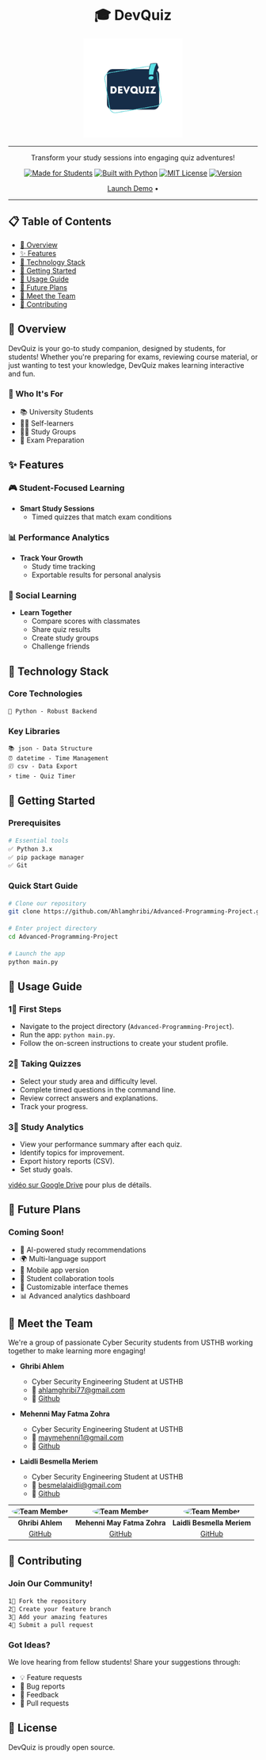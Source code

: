 <div align="center">
  
# 🎓 DevQuiz

[<img src="https://github.com/mayversion/test/blob/main/DevQUIZ.webp" alt="DevQuiz Logo" width="200" height="200">](https://github.com/Ahlamghribi/Advanced-Programming-Project)

---

Transform your study sessions into engaging quiz adventures!

[![Made for Students](https://img.shields.io/badge/Made_For-Students-blue.svg)](https://github.com/Ahlamghribi/Advanced-Programming-Project)
[![Built with Python](https://img.shields.io/badge/Built_With-Python-green.svg)](https://www.python.org/)
[![MIT License](https://img.shields.io/badge/License-MIT-yellow.svg)](LICENSE)
[![Version](https://img.shields.io/badge/Version-1.0-red.svg)](https://github.com/Ahlamghribi/Advanced-Programming-Project)

[Launch Demo](https://github.com/Ahlamghribi/Advanced-Programming-Project) •

</div>

---

## 📋 Table of Contents

- [🌟 Overview](#-overview)
- [✨ Features](#-features)
- [🔧 Technology Stack](#-technology-stack)
- [🚀 Getting Started](#-getting-started)
- [📖 Usage Guide](#-usage-guide)
- [🔮 Future Plans](#-future-plans)
- [👥 Meet the Team](#-meet-the-team)
- [🤝 Contributing](#-contributing)

## 🌟 Overview

DevQuiz is your go-to study companion, designed by students, for students! Whether you're preparing for exams, reviewing course material, or just wanting to test your knowledge, DevQuiz makes learning interactive and fun.

### 🎯 Who It's For
- 📚 University Students
- 👩‍🎓 Self-learners
- 🧑‍🏫 Study Groups
- 📝 Exam Preparation

## ✨ Features

### 🎮 Student-Focused Learning
- **Smart Study Sessions**
  - Timed quizzes that match exam conditions 

### 📊 Performance Analytics
- **Track Your Growth**
  - Study time tracking
  - Exportable results for personal analysis

### 👥 Social Learning
- **Learn Together**
  - Compare scores with classmates
  - Share quiz results
  - Create study groups
  - Challenge friends

## 🔧 Technology Stack

### Core Technologies
```
🔹 Python - Robust Backend
```

### Key Libraries
```
📚 json - Data Structure
⏰ datetime - Time Management
🗊 csv - Data Export
⚡ time - Quiz Timer
```

## 🚀 Getting Started

### Prerequisites
```bash
# Essential tools
✅ Python 3.x
✅ pip package manager
✅ Git
```

### Quick Start Guide
```bash
# Clone our repository
git clone https://github.com/Ahlamghribi/Advanced-Programming-Project.git

# Enter project directory
cd Advanced-Programming-Project

# Launch the app
python main.py
```

## 📖 Usage Guide

### 1⃣ First Steps
- Navigate to the project directory (`Advanced-Programming-Project`).
- Run the app: `python main.py`.
- Follow the on-screen instructions to create your student profile.

### 2⃣ Taking Quizzes
- Select your study area and difficulty level.
- Complete timed questions in the command line.
- Review correct answers and explanations.
- Track your progress.

### 3⃣ Study Analytics
- View your performance summary after each quiz.
- Identify topics for improvement.
- Export history reports (CSV).
- Set study goals.

 [vidéo sur Google Drive](https://drive.google.com/file/d/1PaUCZltUZmQO0-xAWQyb3DYvAymPQxbb/view) pour plus de détails.


## 🔮 Future Plans

### Coming Soon!
- 🎯 AI-powered study recommendations
- 🌍 Multi-language support
- 📱 Mobile app version
- 🤝 Student collaboration tools
- 🎨 Customizable interface themes
- 📊 Advanced analytics dashboard

## 👥 Meet the Team

We're a group of passionate Cyber Security students from USTHB working together to make learning more engaging!

- **Ghribi Ahlem**
  - Cyber Security Engineering Student at USTHB
  - 📧 ahlamghribi77@gmail.com
  - 💼 [Github](https://github.com/Ahlamghribi)

- **Mehenni May Fatma Zohra**
  - Cyber Security Engineering Student at USTHB
  - 📧 maymehenni1@gmail.com
  - 💼 [Github](https://github.com/)

- **Laidli Besmella Meriem**
  - Cyber Security Engineering Student at USTHB
  - 📧 besmelalaidli@gmail.com
  - 💼 [Github](https://github.com/)
<div align="center">

|<img src="/api/placeholder/100/100" alt="Team Member" width="100px" height="100px" style="border-radius:50%">|<img src="/api/placeholder/100/100" alt="Team Member" width="100px" height="100px" style="border-radius:50%">|<img src="/api/placeholder/100/100" alt="Team Member" width="100px" height="100px" style="border-radius:50%">|
|:---:|:---:|:---:|
|**Ghribi Ahlem**|**Mehenni May Fatma Zohra**|**Laidli Besmella Meriem**|
|[GitHub](https://github.com/Ahlamghribi)|[GitHub](https://github.com/mayversion)|[GitHub](https://github.com/besmalam)|

</div>

## 🤝 Contributing

### Join Our Community!
```
1⃣ Fork the repository
2⃣ Create your feature branch
3⃣ Add your amazing features
4⃣ Submit a pull request
```

### Got Ideas?
We love hearing from fellow students! Share your suggestions through:
- 💡 Feature requests
- 🔧 Bug reports
- 💬 Feedback
- 🤝 Pull requests

## 📜 License

DevQuiz is proudly open source.

<div align="center">
